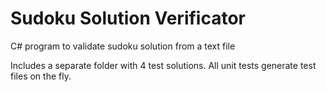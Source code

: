 # Sudoku Solution Verificator 
C# program to validate sudoku solution from a text file

Includes a separate folder with 4 test solutions.
All unit tests generate test files on the fly.
